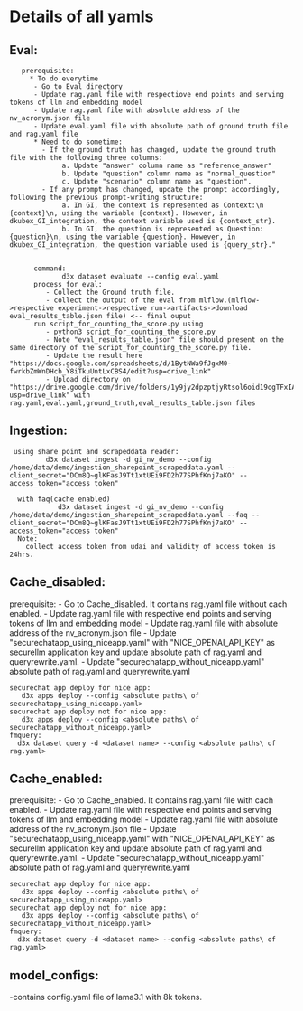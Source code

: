 # Details of all yamls

  ## Eval:
    
       prerequisite:
         * To do everytime
          - Go to Eval directory
          - Update rag.yaml file with respectiove end points and serving tokens of llm and embedding model
          - Update rag.yaml file with absolute address of the nv_acronym.json file
          - Update eval.yaml file with absolute path of ground truth file and rag.yaml file
          * Need to do sometime:
            - If the ground truth has changed, update the ground truth file with the following three columns:
                 a. Update "answer" column name as "reference_answer"
                 b. Update "question" column name as "normal_question"
                 c. Update "scenario" column name as "question".
            - If any prompt has changed, update the prompt accordingly, following the previous prompt-writing structure:
                 a. In GI, the context is represented as Context:\n {context}\n, using the variable {context}. However, in dkubex_GI_integration, the context variable used is {context_str}.
                 b. In GI, the question is represented as Question: {question}\n, using the variable {question}. However, in dkubex_GI_integration, the question variable used is {query_str}."

      
          command:
                 d3x dataset evaluate --config eval.yaml
          process for eval:
             - Collect the Ground truth file.
             - collect the output of the eval from mlflow.(mlflow->respective experiment->respective run->artifacts->download eval_results_table.json file) <-- final ouput
          run script_for_counting_the_score.py using
             - python3 script_for_counting_the_score.py
             - Note "eval_results_table.json" file should present on the same directory of the script_for_counting_the_score.py file.
             - Update the result here "https://docs.google.com/spreadsheets/d/1BytNWa9fJgxM0-fwrkbZmWnDHcb_Y8iTkuUntLxCBS4/edit?usp=drive_link" 
             - Upload directory on "https://drive.google.com/drive/folders/1y9jy2dpzptjyRtsol6oid19ogTFxIAFe?usp=drive_link" with rag.yaml,eval.yaml,ground_truth,eval_results_table.json files
      
 ## Ingestion:
     using share point and scrapeddata reader:
             d3x dataset ingest -d gi_nv_demo --config /home/data/demo/ingestion_sharepoint_scrapeddata.yaml --client_secret="DCm8Q~glKFasJ9Tt1xtUEi9FD2h77SPhfKnj7aKO" --access_token="access token"
          
      with faq(cache enabled)
                d3x dataset ingest -d gi_nv_demo --config /home/data/demo/ingestion_sharepoint_scrapeddata.yaml --faq --client_secret="DCm8Q~glKFasJ9Tt1xtUEi9FD2h77SPhfKnj7aKO" --access_token="access token"
      Note:
        collect access token from udai and validity of access token is 24hrs.
 ## Cache_disabled:
 prerequisite:
    - Go to Cache_disabled. It contains rag.yaml file without cach enabled.
    - Update rag.yaml file with respective end points and serving tokens of llm and embedding model
    - Update rag.yaml file with absolute address of the nv_acronym.json file
    - Update "securechatapp_using_niceapp.yaml" with "NICE_OPENAI_API_KEY" as securellm application key and update absolute path of rag.yaml and queryrewrite.yaml.
    - Update "securechatapp_without_niceapp.yaml" absolute path of rag.yaml and queryrewrite.yaml
    
    securechat app deploy for nice app:
       d3x apps deploy --config <absolute paths\ of securechatapp_using_niceapp.yaml>
    securechat app deploy not for nice app:
       d3x apps deploy --config <absolute paths\ of securechatapp_without_niceapp.yaml>
    fmquery:
      d3x dataset query -d <dataset name> --config <absolute paths\ of rag.yaml>
 ## Cache_enabled:
 prerequisite:
    - Go to Cache_enabled. It contains rag.yaml file with cach enabled.
    - Update rag.yaml file with respective end points and serving tokens of llm and embedding model
    - Update rag.yaml file with absolute address of the nv_acronym.json file
    - Update "securechatapp_using_niceapp.yaml" with "NICE_OPENAI_API_KEY" as securellm application key and update absolute path of rag.yaml and queryrewrite.yaml.
    - Update "securechatapp_without_niceapp.yaml" absolute path of rag.yaml and queryrewrite.yaml
    
    securechat app deploy for nice app:
       d3x apps deploy --config <absolute paths\ of securechatapp_using_niceapp.yaml>
    securechat app deploy not for nice app:
       d3x apps deploy --config <absolute paths\ of securechatapp_without_niceapp.yaml>
    fmquery:
      d3x dataset query -d <dataset name> --config <absolute paths\ of rag.yaml>

 ## model_configs:
   -contains config.yaml file of lama3.1 with 8k tokens.
